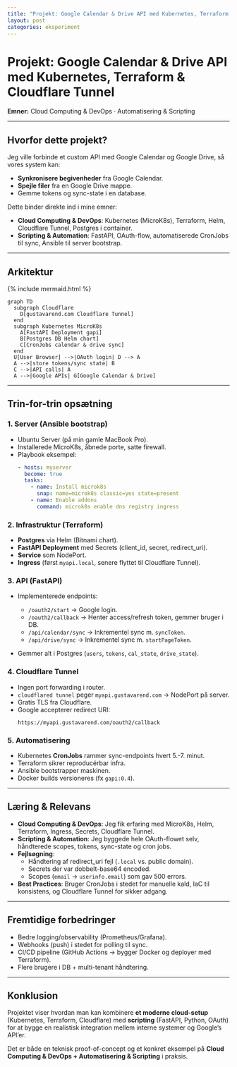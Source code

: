 ```yaml
---
title: "Projekt: Google Calendar & Drive API med Kubernetes, Terraform & Cloudflare Tunnel"
layout: post
categories: eksperiment
---
```

# Projekt: Google Calendar & Drive API med Kubernetes, Terraform & Cloudflare Tunnel

**Emner:** Cloud Computing & DevOps · Automatisering & Scripting

---

## Hvorfor dette projekt?  
Jeg ville forbinde et custom API med Google Calendar og Google Drive, så vores system kan:  
- **Synkronisere begivenheder** fra Google Calendar.  
- **Spejle filer** fra en Google Drive mappe.  
- Gemme tokens og sync-state i en database.  

Dette binder direkte ind i mine emner:  
- **Cloud Computing & DevOps**: Kubernetes (MicroK8s), Terraform, Helm, Cloudflare Tunnel, Postgres i container.  
- **Scripting & Automation**: FastAPI, OAuth-flow, automatiserede CronJobs til sync, Ansible til server bootstrap.

---

## Arkitektur
{% include mermaid.html %}

```mermaid
graph TD
  subgraph Cloudflare
    D[gustavarend.com Cloudflare Tunnel]
  end
  subgraph Kubernetes MicroK8s
    A[FastAPI Deployment gapi]
    B[Postgres DB Helm chart]
    C[CronJobs calendar & drive sync]
  end
  U[User Browser] -->|OAuth login| D --> A
  A -->|store tokens/sync state| B
  C -->|API calls| A
  A -->|Google APIs| G[Google Calendar & Drive]
```

---

## Trin-for-trin opsætning

### 1. Server (Ansible bootstrap)
- Ubuntu Server (på min gamle MacBook Pro).  
- Installerede MicroK8s, åbnede porte, satte firewall.  
- Playbook eksempel:
  ```yaml
  - hosts: myserver
    become: true
    tasks:
      - name: Install microk8s
        snap: name=microk8s classic=yes state=present
      - name: Enable addons
        command: microk8s enable dns registry ingress
  ```

### 2. Infrastruktur (Terraform)
- **Postgres** via Helm (Bitnami chart).  
- **FastAPI Deployment** med Secrets (client_id, secret, redirect_uri).  
- **Service** som NodePort.  
- **Ingress** (først `myapi.local`, senere flyttet til Cloudflare Tunnel).  

### 3. API (FastAPI)
- Implementerede endpoints:
  - `/oauth2/start` → Google login.  
  - `/oauth2/callback` → Henter access/refresh token, gemmer bruger i DB.  
  - `/api/calendar/sync` → Inkrementel sync m. `syncToken`.  
  - `/api/drive/sync` → Inkrementel sync m. `startPageToken`.  

- Gemmer alt i Postgres (`users`, `tokens`, `cal_state`, `drive_state`).

### 4. Cloudflare Tunnel
- Ingen port forwarding i router.  
- `cloudflared tunnel` peger `myapi.gustavarend.com` → NodePort på server.  
- Gratis TLS fra Cloudflare.  
- Google accepterer redirect URI:  
  ```
  https://myapi.gustavarend.com/oauth2/callback
  ```

### 5. Automatisering
- Kubernetes **CronJobs** rammer sync-endpoints hvert 5.-7. minut.  
- Terraform sikrer reproducérbar infra.  
- Ansible bootstrapper maskinen.  
- Docker builds versioneres (fx `gapi:0.4`).

---

## Læring & Relevans
- **Cloud Computing & DevOps**: Jeg fik erfaring med MicroK8s, Helm, Terraform, Ingress, Secrets, Cloudflare Tunnel.  
- **Scripting & Automation**: Jeg byggede hele OAuth-flowet selv, håndterede scopes, tokens, sync-state og cron jobs.  
- **Fejlsøgning**:  
  - Håndtering af redirect_uri fejl (`.local` vs. public domain).  
  - Secrets der var dobbelt-base64 encoded.  
  - Scopes (`email` → `userinfo.email`) som gav 500 errors.  
- **Best Practices**: Bruger CronJobs i stedet for manuelle kald, IaC til konsistens, og Cloudflare Tunnel for sikker adgang.

---

## Fremtidige forbedringer
- Bedre logging/observability (Prometheus/Grafana).  
- Webhooks (push) i stedet for polling til sync.  
- CI/CD pipeline (GitHub Actions → bygger Docker og deployer med Terraform).  
- Flere brugere i DB + multi-tenant håndtering.

---

## Konklusion
Projektet viser hvordan man kan kombinere **et moderne cloud-setup** (Kubernetes, Terraform, Cloudflare) med **scripting** (FastAPI, Python, OAuth) for at bygge en realistisk integration mellem interne systemer og Google’s API’er.  

Det er både en teknisk proof-of-concept og et konkret eksempel på **Cloud Computing & DevOps + Automatisering & Scripting** i praksis.  
